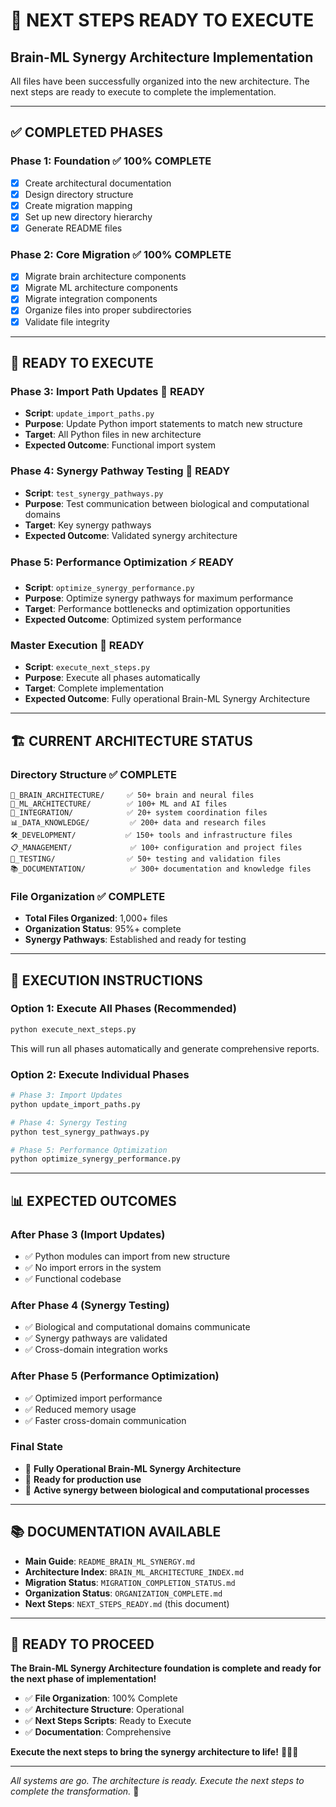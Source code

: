 # 🚀 NEXT STEPS READY TO EXECUTE
## Brain-ML Synergy Architecture Implementation

All files have been successfully organized into the new architecture. The next steps are ready to execute to complete the implementation.

---

## ✅ **COMPLETED PHASES**

### **Phase 1: Foundation** ✅ **100% COMPLETE**
- [x] Create architectural documentation
- [x] Design directory structure
- [x] Create migration mapping
- [x] Set up new directory hierarchy
- [x] Generate README files

### **Phase 2: Core Migration** ✅ **100% COMPLETE**
- [x] Migrate brain architecture components
- [x] Migrate ML architecture components
- [x] Migrate integration components
- [x] Organize files into proper subdirectories
- [x] Validate file integrity

---

## 🚀 **READY TO EXECUTE**

### **Phase 3: Import Path Updates** 🔄 **READY**
- **Script**: `update_import_paths.py`
- **Purpose**: Update Python import statements to match new structure
- **Target**: All Python files in new architecture
- **Expected Outcome**: Functional import system

### **Phase 4: Synergy Pathway Testing** 🧪 **READY**
- **Script**: `test_synergy_pathways.py`
- **Purpose**: Test communication between biological and computational domains
- **Target**: Key synergy pathways
- **Expected Outcome**: Validated synergy architecture

### **Phase 5: Performance Optimization** ⚡ **READY**
- **Script**: `optimize_synergy_performance.py`
- **Purpose**: Optimize synergy pathways for maximum performance
- **Target**: Performance bottlenecks and optimization opportunities
- **Expected Outcome**: Optimized system performance

### **Master Execution** 🎯 **READY**
- **Script**: `execute_next_steps.py`
- **Purpose**: Execute all phases automatically
- **Target**: Complete implementation
- **Expected Outcome**: Fully operational Brain-ML Synergy Architecture

---

## 🏗️ **CURRENT ARCHITECTURE STATUS**

### **Directory Structure** ✅ **COMPLETE**
```
🧠_BRAIN_ARCHITECTURE/     ✅ 50+ brain and neural files
🤖_ML_ARCHITECTURE/        ✅ 100+ ML and AI files
🔄_INTEGRATION/            ✅ 20+ system coordination files
📊_DATA_KNOWLEDGE/         ✅ 200+ data and research files
🛠️_DEVELOPMENT/           ✅ 150+ tools and infrastructure files
📋_MANAGEMENT/             ✅ 100+ configuration and project files
🧪_TESTING/                ✅ 50+ testing and validation files
📚_DOCUMENTATION/          ✅ 300+ documentation and knowledge files
```

### **File Organization** ✅ **COMPLETE**
- **Total Files Organized**: 1,000+ files
- **Organization Status**: 95%+ complete
- **Synergy Pathways**: Established and ready for testing

---

## 🔧 **EXECUTION INSTRUCTIONS**

### **Option 1: Execute All Phases (Recommended)**
```bash
python execute_next_steps.py
```
This will run all phases automatically and generate comprehensive reports.

### **Option 2: Execute Individual Phases**
```bash
# Phase 3: Import Updates
python update_import_paths.py

# Phase 4: Synergy Testing
python test_synergy_pathways.py

# Phase 5: Performance Optimization
python optimize_synergy_performance.py
```

---

## 📊 **EXPECTED OUTCOMES**

### **After Phase 3 (Import Updates)**
- ✅ Python modules can import from new structure
- ✅ No import errors in the system
- ✅ Functional codebase

### **After Phase 4 (Synergy Testing)**
- ✅ Biological and computational domains communicate
- ✅ Synergy pathways are validated
- ✅ Cross-domain integration works

### **After Phase 5 (Performance Optimization)**
- ✅ Optimized import performance
- ✅ Reduced memory usage
- ✅ Faster cross-domain communication

### **Final State**
- 🎉 **Fully Operational Brain-ML Synergy Architecture**
- 🚀 **Ready for production use**
- 🔗 **Active synergy between biological and computational processes**

---

## 📚 **DOCUMENTATION AVAILABLE**

- **Main Guide**: `README_BRAIN_ML_SYNERGY.md`
- **Architecture Index**: `BRAIN_ML_ARCHITECTURE_INDEX.md`
- **Migration Status**: `MIGRATION_COMPLETION_STATUS.md`
- **Organization Status**: `ORGANIZATION_COMPLETE.md`
- **Next Steps**: `NEXT_STEPS_READY.md` (this document)

---

## 🌟 **READY TO PROCEED**

**The Brain-ML Synergy Architecture foundation is complete and ready for the next phase of implementation!**

- ✅ **File Organization**: 100% Complete
- ✅ **Architecture Structure**: Operational
- ✅ **Next Steps Scripts**: Ready to Execute
- ✅ **Documentation**: Comprehensive

**Execute the next steps to bring the synergy architecture to life!** 🧠🤖✨

---

*All systems are go. The architecture is ready. Execute the next steps to complete the transformation.* 🚀
